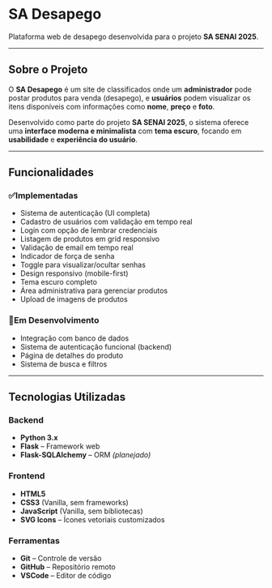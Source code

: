 # SA Desapego

Plataforma web de desapego desenvolvida para o projeto **SA SENAI 2025**.

---

## Sobre o Projeto

O **SA Desapego** é um site de classificados onde um **administrador** pode postar produtos para venda (desapego), e **usuários** podem visualizar os itens disponíveis com informações como **nome**, **preço** e **foto**.

Desenvolvido como parte do projeto **SA SENAI 2025**, o sistema oferece uma **interface moderna e minimalista** com **tema escuro**, focando em **usabilidade** e **experiência do usuário**.

---

## Funcionalidades

### ✅Implementadas
- Sistema de autenticação (UI completa)
- Cadastro de usuários com validação em tempo real
- Login com opção de lembrar credenciais
- Listagem de produtos em grid responsivo
- Validação de email em tempo real
- Indicador de força de senha
- Toggle para visualizar/ocultar senhas
- Design responsivo (mobile-first)
- Tema escuro completo
- Área administrativa para gerenciar produtos  
- Upload de imagens de produtos 

### 🚧Em Desenvolvimento
- Integração com banco de dados  
- Sistema de autenticação funcional (backend)   
- Página de detalhes do produto  
- Sistema de busca e filtros  

---

## Tecnologias Utilizadas

### Backend
- **Python 3.x**
- **Flask** – Framework web
- **Flask-SQLAlchemy** – ORM *(planejado)*

### Frontend
- **HTML5**
- **CSS3** (Vanilla, sem frameworks)
- **JavaScript** (Vanilla, sem bibliotecas)
- **SVG Icons** – Ícones vetoriais customizados

### Ferramentas
- **Git** – Controle de versão
- **GitHub** – Repositório remoto
- **VSCode** – Editor de código

